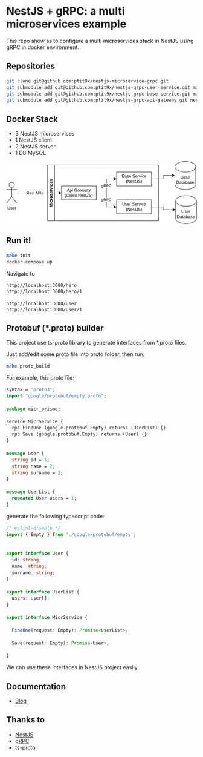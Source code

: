 # NestJS + gRPC: a multi microservices example

This repo show as to configure a multi microservices stack in NestJS using gRPC in docker environment.

## Repositories
```sh
git clone git@github.com:ptit9x/nestjs-microservice-grpc.git
git submodule add git@github.com:ptit9x/nestjs-grpc-user-service.git microservices/nestjs-user-service
git submodule add git@github.com:ptit9x/nestjs-grpc-base-service.git microservices/nestjs-base-service
git submodule add git@github.com:ptit9x/nestjs-grpc-api-gateway.git nestjs-api-gateway
```

## Docker Stack

- 3 NestJS microservices
- 1 NestJS client
- 2 NestJS server
- 1 DB MySQL

<img src="assets/microservices.png">

## Run it!

```bash
make init
docker-compose up
```

Navigate to

```
http://localhost:3000/hero
http://localhost:3000/hero/1

http://localhost:3000/user
http://localhost:3000/user/1
```

## Protobuf (*.proto) builder
This project use ts-proto library to generate interfaces from *.proto files. 

Just add/edit some proto file into proto folder, then run:
```sh
make proto_build
```

For example, this proto file:
```protobuf
syntax = "proto3";
import "google/protobuf/empty.proto";

package micr_prisma;

service MicrService {
  rpc FindOne (google.protobuf.Empty) returns (UserList) {}
  rpc Save (google.protobuf.Empty) returns (User) {}
}

message User {
  string id = 1;
  string name = 2;
  string surname = 3;
}

message UserList {
  repeated User users = 1;
}
```

generate the following typescript code:
```ts
/* eslint-disable */
import { Empty } from './google/protobuf/empty';


export interface User {
  id: string;
  name: string;
  surname: string;
}

export interface UserList {
  users: User[];
}

export interface MicrService {

  FindOne(request: Empty): Promise<UserList>;

  Save(request: Empty): Promise<User>;

}
```
We can use these interfaces in NestJS project easily.

## Documentation

- <a href="https://mariobuonomo.dev/blog/tutorial-nestjs-microservices-grpc">Blog</a>

## Thanks to

- <a href="https://nestjs.com/">NestJS</a>
- <a href="https://grpc.io/">gRPC</a>
- <a href="https://github.com/stephenh/ts-proto">ts-proto</a>
